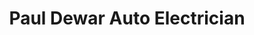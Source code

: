 ---
title: "Paul Dewar Auto Electrician"
url: /edinburgh/paul-dewar-auto-electrician/
shop: car repair
---